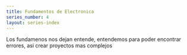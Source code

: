 ```yaml
---
title: Fundamentos de Electronica
series_number: 4
layout: series-index
---
```


Los fundamenos nos dejan entende, entendemos para poder encontrar errores, asi crear proyectos mas complejos 
